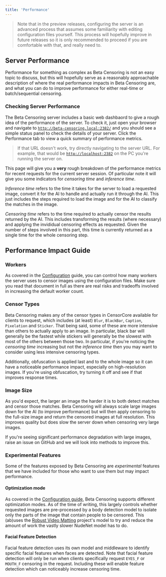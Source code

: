 ```yaml
---
title: 'Performance'
---
```


> Note that in the preview releases, configuring the server is an advanced process that assumes some familiarity with editing configuration files yourself.
> This process will hopefully improve in future releases so it is only recommended to proceed if you are comfortable with that, and really need to.

## Server Performance

Performance for something as complex as Beta Censoring is not an easy topic to discuss, but this will hopefully serve as a reasonably approachable description of where the real performance impacts in Beta Censoring are, and what you can do to improve performance for either real-time or batch/sequential censoring.

### Checking Server Performance

The Beta Censoring server includes a basic web dashbaord to give a rough idea of the performance of the server. To check it, just open your browser and navigate to [`http://beta-censoring.local:2382/`](http://beta-censoring.local:2382/) and you should see a simple status panel to check the details of your server. Click the Performance tab to view a quick summary of performance metrics.

> If that URL doesn't work, try directly navigating to the server URL. For example, that would be [`http://localhost:2382`](http://localhost:2382) on the PC you're running the server on.

This page will give you a **very** rough breakdown of the performance metrics for recent requests for the current server session. Of particular note it will give you some indicators for _censoring time_ and _inference time_.

_Inference time_ refers to the time it takes for the server to load a requested image, convert it for the AI to handle and actually run it through the AI. This just includes the steps required to load the image and for the AI to classify the matches in the image.

_Censoring time_ refers to the time required to actually censor the results returned by the AI. This includes transforming the results (where necessary) and applying the invididual censoring effects as requested. Given the number of steps involved in this part, this time is currently returned as a single time for the whole censoring step.

## Performance Impact Guide

### Workers

As covered in the [Configuration](./configuration.md) guide, you can control how many workers the server uses to censor images using the configuration files. Make sure you read that document in full as there are real risks and tradeoffs involved in increasing the default worker count.

### Censor Types

Beta Censoring makes any of the censor types in CensorCore available for clients to request, which includes (at least) `Blur`, `BlackBar`, `Caption`, `Pixelation` and `Sticker`. That being said, some of these are more intensive than others to actually apply to an image. In particular, black bar will generally be the fastest while stickers will generally be the slowest with most of the others between those two. In particular, if you're noticing the _censoring time_ increasing but not the _inference time_ then you may want to consider using less intensive censoring types.

Additionally, obfuscation is applied last and to the whole image so it can have a noticeable performance impact, especially on high-resolution images. If you're using obfuscation, try turning it off and see if that improves response times.

### Image Size

As you'd expect, the larger an image the harder it is to both detect matches and censor those matches. Beta Censoring will always scale large images down for the AI (to improve performance) but will then apply censoring to the full-size image and return the censored images at full resolution. This improves quality but does slow the server down when censoring very large images.

If you're seeing significant performance degradation with large images, raise an issue on GitHub and we will look into methods to improve this.

### Experimental Features

Some of the features exposed by Beta Censoring are *experimental* features that we have included for those who want to use them but may impact performance.

#### Optimization mode

As covered in the [Configuration guide](./configuration.md), Beta Censoring supports different optimization modes. As of the time of writing, this largely controls whether requested images are pre-processed by a body detection model to isolate only the parts of the image that contain people to be censored. This (ab)uses the [Robust Video Matting](https://github.com/PeterL1n/RobustVideoMatting) project's model to try and reduce the amount of work the vastly slower NudeNet model has to do.

#### Facial Feature Detection

Facial feature detection uses its own model and middleware to identify specific facial features when faces are detected. Note that facial feature detection will only be run when clients specifically request `EYES_F` or `MOUTH_F` censoring in the request. Including these will enable feature detection which can noticeably increase censoring time.
